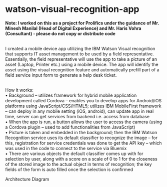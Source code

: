 # watson-visual-recognition-app
<b> Note: I worked on this as a project for Prolifics under the guidance of Mr. Minesh Manilal (Head of Digital Experience) and Mr. Haris Vohra (Consultant) - please do not copy or distribute code </b> <br /> <br />

I created a mobile device app utilizing the IBM Watson Visual recognition that supports IT asset management to be used by a field representative. Essentially, the field representative will use the app to take a picture of an asset (Laptop, Printer etc.) using a mobile device. The app will identify the asset using the visual recognition feature and automatically prefill part of a field service input form to generate a help desk ticket. <br /> <br />

How it works: <br />
•	Background – utilizes framework for hybrid mobile application development called Cordova – enables you to develop apps for Android/iOS platforms using JavaScript/CSS/HTML5; utilizes IBM MobileFirst framework – can deploy in any mobile setting (iOS, android), can update app in real time, server can get services from backend i.e. access from database <br />
•	When the app is run, a button allows the user to access the camera (using a Cordova plugin – used to add functionalities from JavaScript) <br />
•	Picture is taken and embedded in the background; then the IBM Watson Recognition service uses its default classifier to recognize the image – for this, registration for service credentials was done to get the API key – which was used in the code to connect to the service via Bluemix <br />
•	There are various objects the default classifier comes up with for selection by user, along with a score on a scale of 0 to 1 for the closeness of the stored image to the actual object in terms of recognition; the key fields of the form is auto filled once the selection is confirmed <br />

Architecture Diagram <br /> <br />
